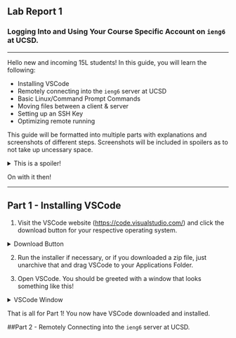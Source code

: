 ## Lab Report 1
### Logging Into and Using Your Course Specific Account on ```ieng6``` at UCSD.
---

Hello new and incoming 15L students! In this guide, you will learn the following:
- Installing VSCode
- Remotely connecting into the ```ieng6``` server at UCSD
- Basic Linux/Command Prompt Commands
- Moving files between a client & server
- Setting up an SSH Key
- Optimizing remote running

This guide will be formatted into multiple parts with explanations and screenshots of different steps. Screenshots will be included in spoilers as to not take up uncessary space. 
<details>
  <summary>This is a spoiler!</summary>
  This is the inside of a spoiler where images will be located!
  </details>

On with it then!

---

## Part 1 - Installing VSCode
1. Visit the VSCode website (https://code.visualstudio.com/) and click the download button for your respective operating system.
<details>
  <summary>Download Button</summary>
  ![VSCode Download Button](lab1images/vscodedownloadbutton.png)
</details>

2. Run the installer if necessary, or if you downloaded a zip file, just unarchive that and drag VSCode to your Applications Folder.

3. Open VSCode. You should be greeted with a window that looks something like this!
<details>
  <summary>VSCode Window</summary>
  ![VSCode Window](lab1images/vscodewindow.png)
  </details>

That is all for Part 1! You now have VSCode downloaded and installed.

##Part 2 - Remotely Connecting into the ```ieng6``` server at UCSD.
  
  
